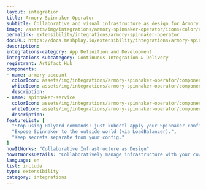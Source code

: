 ```yaml
---
layout: integration
title: Armory Spinnaker Operator
subtitle: Collaborative and visual infrastructure as design for Armory Spinnaker Operator
image: /assets/img/integrations/armory-spinnaker-operator/icons/color/armory-spinnaker-operator-color.svg
permalink: extensibility/integrations/armory-spinnaker-operator
docURL: https://docs.meshplay.io/extensibility/integrations/armory-spinnaker-operator
description: 
integrations-category: App Definition and Development
integrations-subcategory: Continuous Integration & Delivery
registrant: Artifact Hub
components: 
- name: armory-account
  colorIcon: assets/img/integrations/armory-spinnaker-operator/components/armory-account/icons/color/armory-account-color.svg
  whiteIcon: assets/img/integrations/armory-spinnaker-operator/components/armory-account/icons/white/armory-account-white.svg
  description: 
- name: spinnaker-service
  colorIcon: assets/img/integrations/armory-spinnaker-operator/components/spinnaker-service/icons/color/spinnaker-service-color.svg
  whiteIcon: assets/img/integrations/armory-spinnaker-operator/components/spinnaker-service/icons/white/spinnaker-service-white.svg
  description: 
featureList: [
  "Stop using Halyard commands: just kubectl apply your Spinnaker configuration.",
  "Expose Spinnaker to the outside world (via LoadBalancer).",
  "Keep secrets separate from your config."
]
howItWorks: "Collaborative Infrastructure as Design"
howItWorksDetails: "Collaboratively manage infrastructure with your coworkers synchronously sharing the same designs."
language: en
list: include
type: extensibility
category: integrations
---
```

